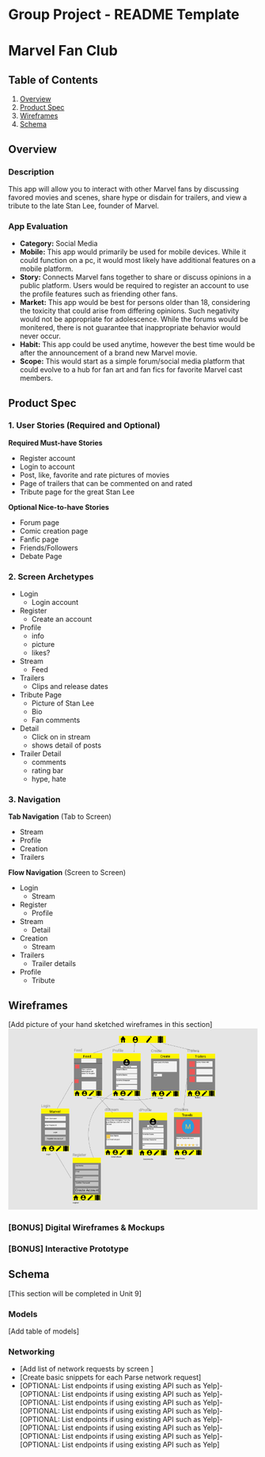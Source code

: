 Group Project - README Template
===

# Marvel Fan Club

## Table of Contents
1. [Overview](#Overview)
1. [Product Spec](#Product-Spec)
1. [Wireframes](#Wireframes)
2. [Schema](#Schema)

## Overview
### Description
This app will allow you to interact with other Marvel fans by discussing favored movies and scenes, 
share hype or disdain for trailers, and view a tribute to the late Stan Lee, founder of Marvel.

### App Evaluation
- **Category:** Social Media
- **Mobile:** This app would primarily be used for mobile devices. While it could function on a pc, it would most
likely have additional features on a mobile platform.
- **Story:** Connects Marvel fans together to share or discuss opinions in a public platform.
Users would be required to register an account to use the profile features such as friending other
fans.
- **Market:** This app would be best for persons older than 18, considering the toxicity that could arise from
differing opinions. Such negativity would not be appropriate for adolescence. While the forums would be monitered, there is not guarantee that inappropriate behavior would never occur.
- **Habit:** This app could be used anytime, however the best time would be after the announcement of a brand new Marvel movie.
- **Scope:** This would start as a simple forum/social media platform that could evolve to a hub for fan art and fan fics for
favorite Marvel cast members.

## Product Spec

### 1. User Stories (Required and Optional)

**Required Must-have Stories**

* Register account
* Login to account
* Post, like, favorite and rate pictures of movies
* Page of trailers that can be commented on and rated
* Tribute page for the great Stan Lee

**Optional Nice-to-have Stories**

* Forum page
* Comic creation page
* Fanfic page
* Friends/Followers
* Debate Page

### 2. Screen Archetypes

* Login 
   * Login account
* Register
    * Create an account
* Profile
    * info
    * picture
    * likes?
* Stream
    * Feed
* Trailers
    * Clips and release dates
* Tribute Page
    * Picture of Stan Lee
    * Bio 
    * Fan comments
* Detail
    * Click on in stream
    * shows detail of posts
* Trailer Detail
    * comments
    * rating bar
    * hype, hate


### 3. Navigation

**Tab Navigation** (Tab to Screen)

* Stream
* Profile
* Creation
* Trailers

**Flow Navigation** (Screen to Screen)

* Login
   * Stream
* Register
   * Profile
* Stream
    * Detail
* Creation
    * Stream
* Trailers
    * Trailer details
* Profile
    * Tribute

## Wireframes
[Add picture of your hand sketched wireframes in this section]
<img src="Marvel-Fan-Club.png" width=600>

### [BONUS] Digital Wireframes & Mockups

### [BONUS] Interactive Prototype

## Schema 
[This section will be completed in Unit 9]
### Models
[Add table of models]
### Networking
- [Add list of network requests by screen ]
- [Create basic snippets for each Parse network request]
- [OPTIONAL: List endpoints if using existing API such as Yelp]- [OPTIONAL: List endpoints if using existing API such as Yelp]- [OPTIONAL: List endpoints if using existing API such as Yelp]- [OPTIONAL: List endpoints if using existing API such as Yelp]- [OPTIONAL: List endpoints if using existing API such as Yelp]- [OPTIONAL: List endpoints if using existing API such as Yelp]- [OPTIONAL: List endpoints if using existing API such as Yelp]- [OPTIONAL: List endpoints if using existing API such as Yelp]
